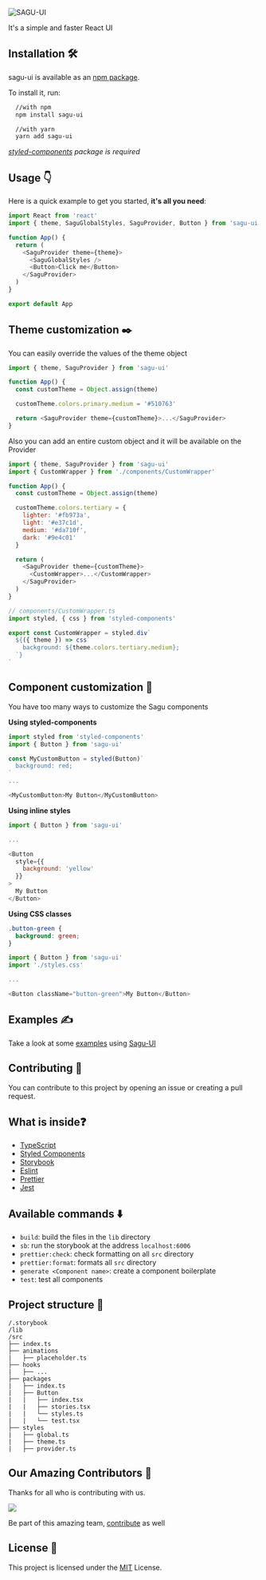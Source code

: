 ![SAGU-UI](./logo.png)

It's a simple and faster React UI

## Installation 🛠️

sagu-ui is available as an [npm package](https://www.npmjs.com/package/sagu-ui).

To install it, run:

```bash
  //with npm
  npm install sagu-ui

  //with yarn
  yarn add sagu-ui
```

_[styled-components](https://github.com/styled-components/styled-components) package is required_

## Usage 👇

Here is a quick example to get you started, **it's all you need**:

```js
import React from 'react'
import { theme, SaguGlobalStyles, SaguProvider, Button } from 'sagu-ui'

function App() {
  return (
    <SaguProvider theme={theme}>
      <SaguGlobalStyles />
      <Button>Click me</Button>
    </SaguProvider>
  )
}

export default App
```

## Theme customization ✒️

You can easily override the values of the theme object

```js
import { theme, SaguProvider } from 'sagu-ui'

function App() {
  const customTheme = Object.assign(theme)

  customTheme.colors.primary.medium = '#510763'

  return <SaguProvider theme={customTheme}>...</SaguProvider>
}
```

Also you can add an entire custom object and it will be available on the Provider

```js
import { theme, SaguProvider } from 'sagu-ui'
import { CustomWrapper } from './components/CustomWrapper'

function App() {
  const customTheme = Object.assign(theme)

  customTheme.colors.tertiary = {
    lighter: '#fb973a',
    light: '#e37c1d',
    medium: '#da710f',
    dark: '#9e4c01'
  }

  return (
    <SaguProvider theme={customTheme}>
      <CustomWrapper>...</CustomWrapper>
    </SaguProvider>
  )
}
```

```js
// components/CustomWrapper.ts
import styled, { css } from 'styled-components'

export const CustomWrapper = styled.div`
  ${({ theme }) => css`
    background: ${theme.colors.tertiary.medium};
  `}
`
```

## Component customization 🔧

You have too many ways to customize the Sagu components

**Using styled-components**

```js
import styled from 'styled-components'
import { Button } from 'sagu-ui'

const MyCustomButton = styled(Button)`
  background: red;
`
...

<MyCustomButton>My Button</MyCustomButton>
```

**Using inline styles**

```js
import { Button } from 'sagu-ui'

...

<Button
  style={{
    background: 'yellow'
  }}
>
  My Button
</Button>
```

**Using CSS classes**

```css
.button-green {
  background: green;
}
```

```js
import { Button } from 'sagu-ui'
import './styles.css'

...

<Button className="button-green">My Button</Button>
```

## Examples ✍️

Take a look at some [examples](./EXAMPLES.md) using [Sagu-UI](https://www.npmjs.com/package/sagu-ui)

## Contributing 🤝

You can contribute to this project by opening an issue or creating a pull request.

## What is inside❓

- [TypeScript](https://www.typescriptlang.org/)
- [Styled Components](https://styled-components.com/)
- [Storybook](https://storybook.js.org/)
- [Eslint](https://eslint.org/)
- [Prettier](https://prettier.io/)
- [Jest](https://jestjs.io/)

## Available commands ⬇️

- `build`: build the files in the `lib` directory
- `sb`: run the storybook at the address `localhost:6006`
- `prettier:check`: check formatting on all `src` directory
- `prettier:format`: formats all `src` directory
- `generate <Component name>`: create a component boilerplate
- `test`: test all components

## Project structure 🧬

```
/.storybook
/lib
/src
├── index.ts
├── animations
|   ├── placeholder.ts
├── hooks
|   ├── ...
├── packages
|   ├── index.ts
|   ├── Button
|   |   ├── index.tsx
|   |   ├── stories.tsx
|   |   └── styles.ts
|   |   └── test.tsx
├── styles
|   ├── global.ts
|   ├── theme.ts
|   ├── provider.ts
```
## Our Amazing Contributors 🌟
Thanks for all who is contributing with us.

<a href="https://github.com/vczb/sagu-ui/graphs/contributors">
  <img src="https://contrib.rocks/image?repo=vczb/sagu-ui" />
</a>

Be part of this amazing team, [contribute](./CONTRIBUTING.md) as well

## License 🪪

This project is licensed under the [MIT](./LICENSE) License.
